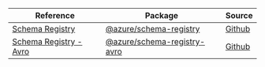 | Reference | Package | Source |
|---|---|---|
|[Schema Registry](schema-registry-readme.md)|[@azure/schema-registry](https://www.npmjs.com/package/@azure/schema-registry)|[Github](https://github.com/Azure/azure-sdk-for-js/blob/main/sdk/schemaregistry/schema-registry)|
|[Schema Registry - Avro](schema-registry-avro-readme.md)|[@azure/schema-registry-avro](https://www.npmjs.com/package/@azure/schema-registry-avro)|[Github](https://github.com/Azure/azure-sdk-for-js/blob/main/sdk/schemaregistry/schema-registry-avro)|
